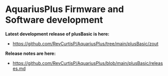 # AquariusPlus Firmware and Software development

**Latest development release of plusBasic is here:**
 - https://github.com/RevCurtisP/AquariusPlus/tree/main/plusBasic/zout

**Release notes are here:**
 - https://github.com/RevCurtisP/AquariusPlus/blob/main/plusBasic/releases.md
